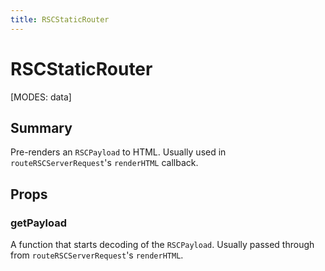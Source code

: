 ```yaml
---
title: RSCStaticRouter
---
```


# RSCStaticRouter

[MODES: data]

## Summary

Pre-renders an `RSCPayload` to HTML. Usually used in `routeRSCServerRequest`'s `renderHTML` callback.

## Props

### getPayload

A function that starts decoding of the `RSCPayload`. Usually passed through from `routeRSCServerRequest`'s `renderHTML`.
